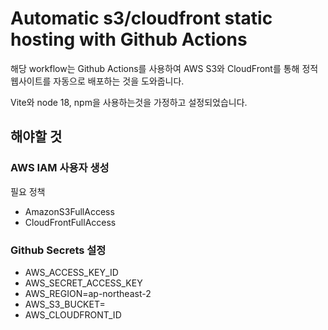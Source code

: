 # Automatic s3/cloudfront static hosting with Github Actions

해당 workflow는 Github Actions를 사용하여 AWS S3와 CloudFront를 통해 정적 웹사이트를 자동으로 배포하는 것을 도와줍니다.

Vite와 node 18, npm을 사용하는것을 가정하고 설정되었습니다.

## 해야할 것

### AWS IAM 사용자 생성

필요 정책

- AmazonS3FullAccess
- CloudFrontFullAccess

### Github Secrets 설정

- AWS_ACCESS_KEY_ID
- AWS_SECRET_ACCESS_KEY
- AWS_REGION=ap-northeast-2
- AWS_S3_BUCKET=
- AWS_CLOUDFRONT_ID
